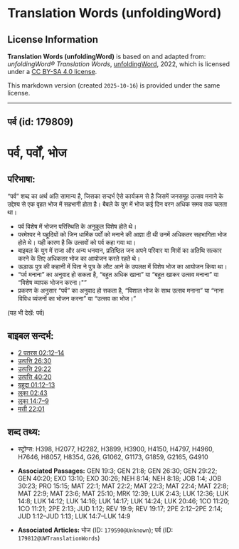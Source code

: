 # Translation Words (unfoldingWord)

## License Information

**Translation Words (unfoldingWord)** is based on and adapted from: _unfoldingWord® Translation Words_, [unfoldingWord](https://unfoldingword.org/utw), 2022, which is licensed under a [CC BY-SA 4.0 license](https://creativecommons.org/licenses/by-sa/4.0/legalcode.en).

This markdown version (created `2025-10-16`) is provided under the same license.



--------------------------------

## पर्व (id: 179809)

पर्व, पर्वों, भोज
=================

परिभाषा:
--------

“पर्व” शब्द का अर्थ अति सामान्य है, जिसका सन्दर्भ ऐसे कार्यक्रम से है जिसमें जनसमूह उत्सव मनाने के उद्देश्य से एक वृहत भोज में सहभागी होता है। बैबले के युग में भोज कई दिन वरन अधिक समय तक चलता था।

* पर्व विशेष में भोजन परिस्थिति के अनुकूल विशेष होते थे।
* परमेश्वर ने यहूदियों को जिन धार्मिक पर्वों को मनाने की आज्ञा दी थी उनमें अधिकतर सहभागिता भोज होते थे। यही कारण है कि उत्सवों को पर्व कहा गया था।
* बाइबल के युग में राजा और अन्य धनवान, प्रतिष्ठित जन अपने परिवार या मित्रों का अतिथि सत्कार करने के लिए अधिकतर भोज का आयोजन करते रहते थे।
* ऊडा़ऊ पुत्र की कहानी में पिता ने पुत्र के लौट आने के उपलक्ष में विशेष भोज का आयोजन किया था।
* “पर्व मनाना” का अनुवाद हो सकता है, “बहुत अधिक खाना” या “बहुत खाकर उत्सव मनाना” या “विशेष व्यापक भोजन करना।"”
* प्रकरण के अनुसार “पर्व” का अनुवाद हो सकता है, “विशाल भोज के साथ उत्सव मनाना” या “नाना विविध व्यंजनों का भोजन करना” या “उत्सव का भोज।”

(यह भी देखें: पर्व)

बाइबल सन्दर्भ:
--------------

* [2 पतरस 02:12–14](https://ref.ly/2Pet0:0)
* [उत्पत्ति 26:30](https://ref.ly/Gen26:30)
* [उत्पत्ति 29:22](https://ref.ly/Gen29:22)
* [उत्पत्ति 40:20](https://ref.ly/Gen40:20)
* [यहूदा 01:12–13](https://ref.ly/Jude1:12-Jude1:13)
* [लूका 02:43](https://ref.ly/Luke2:43)
* [लूका 14:7–9](https://ref.ly/Luke14:7-Luke14:9)
* [मत्ती 22:01](https://ref.ly/Matt22:1)

शब्द तथ्य:
----------

* स्ट्रोंग्स: H398, H2077, H2282, H3899, H3900, H4150, H4797, H4960, H7646, H8057, H8354, G26, G1062, G1173, G1859, G2165, G4910

* **Associated Passages:** GEN 19:3; GEN 21:8; GEN 26:30; GEN 29:22; GEN 40:20; EXO 13:10; EXO 30:26; NEH 8:14; NEH 8:18; JOB 1:4; JOB 30:23; PRO 15:15; MAT 22:1; MAT 22:2; MAT 22:3; MAT 22:4; MAT 22:8; MAT 22:9; MAT 23:6; MAT 25:10; MRK 12:39; LUK 2:43; LUK 12:36; LUK 14:8; LUK 14:12; LUK 14:16; LUK 14:17; LUK 14:24; LUK 20:46; 1CO 11:20; 1CO 11:21; 2PE 2:13; JUD 1:12; REV 19:9; REV 19:17; 2PE 2:12–2PE 2:14; JUD 1:12–JUD 1:13; LUK 14:7–LUK 14:9
* **Associated Articles:** भोज (ID: `179590@Unknown`); पर्व (ID: `179812@UWTranslationWords`)


